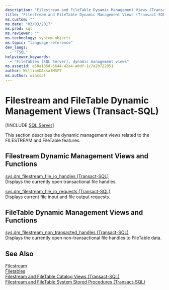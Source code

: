 ```yaml
---
description: "Filestream and FileTable Dynamic Management Views (Transact-SQL)"
title: "Filestream and FileTable Dynamic Management Views (Transact-SQL) | Microsoft Docs"
ms.custom: ""
ms.date: "03/03/2017"
ms.prod: sql
ms.reviewer: ""
ms.technology: system-objects
ms.topic: "language-reference"
dev_langs: 
  - "TSQL"
helpviewer_keywords: 
  - "FileTables [SQL Server], dynamic management views"
ms.assetid: e50a135d-6644-42a4-a0df-1c7a2b722051
author: WilliamDAssafMSFT
ms.author: wiassaf
---
```

# Filestream and FileTable Dynamic Management Views (Transact-SQL)
[!INCLUDE [SQL Server](../../includes/applies-to-version/sqlserver.md)]

  This section describes the dynamic management views related to the FILESTREAM and FileTable features.  
  
## Filestream Dynamic Management Views and Functions  
 [sys.dm_filestream_file_io_handles &#40;Transact-SQL&#41;](../../relational-databases/system-dynamic-management-views/sys-dm-filestream-file-io-handles-transact-sql.md)  
 Displays the currently open transactional file handles.  
  
 [sys.dm_filestream_file_io_requests &#40;Transact-SQL&#41;](../../relational-databases/system-dynamic-management-views/sys-dm-filestream-file-io-requests-transact-sql.md)  
 Displays current file input and file output requests.  
  
## FileTable Dynamic Management Views and Functions  
 [sys.dm_filestream_non_transacted_handles &#40;Transact-SQL&#41;](../../relational-databases/system-dynamic-management-views/sys-dm-filestream-non-transacted-handles-transact-sql.md)  
 Displays the currently open non-transactional file handles to FileTable data.  

## See Also
[Filestream](../../relational-databases/blob/filestream-sql-server.md)
<br>[Filetables](../../relational-databases/blob/filetables-sql-server.md)
<br>[Filestream and FileTable Catalog Views (Transact-SQL)](../system-catalog-views/filestream-and-filetable-catalog-views-transact-sql.md)
<br>[Filestream and FileTable System Stored Procedures (Transact-SQL)](../system-stored-procedures/filestream-and-filetable-system-stored-procedures.md)
  
